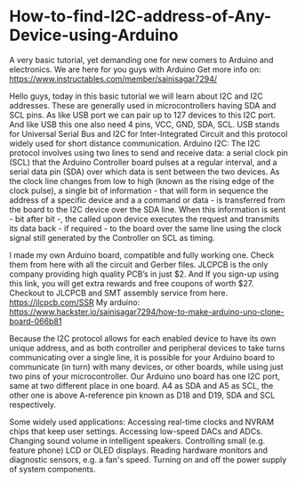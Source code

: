 # How-to-find-I2C-address-of-Any-Device-using-Arduino
A very basic tutorial, yet demanding one for new comers to Arduino and electronics. We are here for you guys with Arduino
Get more info on: https://www.instructables.com/member/sainisagar7294/

Hello guys, today in this basic tutorial we will learn about I2C and I2C addresses. These are generally used in microcontrollers having SDA and SCL pins. As like USB port we can pair up to 127 devices to this I2C port. And like USB this one also need 4 pins, VCC, GND, SDA, SCL. USB stands for Universal Serial Bus and I2C for Inter-Integrated Circuit and this protocol widely used for short distance communication.
Arduino I2C:
The I2C protocol involves using two lines to send and receive data: a serial clock pin (SCL) that the Arduino Controller board pulses at a regular interval, and a serial data pin (SDA) over which data is sent between the two devices. As the clock line changes from low to high (known as the rising edge of the clock pulse), a single bit of information - that will form in sequence the address of a specific device and a a command or data - is transferred from the board to the I2C device over the SDA line. When this information is sent - bit after bit -, the called upon device executes the request and transmits its data back - if required - to the board over the same line using the clock signal still generated by the Controller on SCL as timing. 

I made my own Arduino board, compatible and fully working one. Check them from here with all the circuit and Gerber files. JLCPCB is the only company providing high quality PCB’s in just $2. And If you sign-up using this link, you will get extra rewards and free coupons of worth $27. Checkout to JLCPCB and SMT assembly service from here. https://jlcpcb.com/SSR
My arduino: https://www.hackster.io/sainisagar7294/how-to-make-arduino-uno-clone-board-066b81

Because the I2C protocol allows for each enabled device to have its own unique address, and as both controller and peripheral devices to take turns communicating over a single line, it is possible for your Arduino board to communicate (in turn) with many devices, or other boards, while using just two pins of your microcontroller. Our Arduino uno board has one I2C port, same at two different place in one board. A4 as SDA and A5 as SCL, the other one is above A-reference pin known as D18 and D19, SDA and SCL respectively.

Some widely used applications:
Accessing real-time clocks and NVRAM chips that keep user settings.
Accessing low-speed DACs and ADCs.
Changing sound volume in intelligent speakers.
Controlling small (e.g. feature phone) LCD or OLED displays.
Reading hardware monitors and diagnostic sensors, e.g. a fan's speed.
Turning on and off the power supply of system components.
